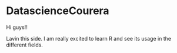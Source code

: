 # DatascienceCourera

Hi guys!!

Lavin this side. I am really excited to learn R and see its usage in the different fields.
